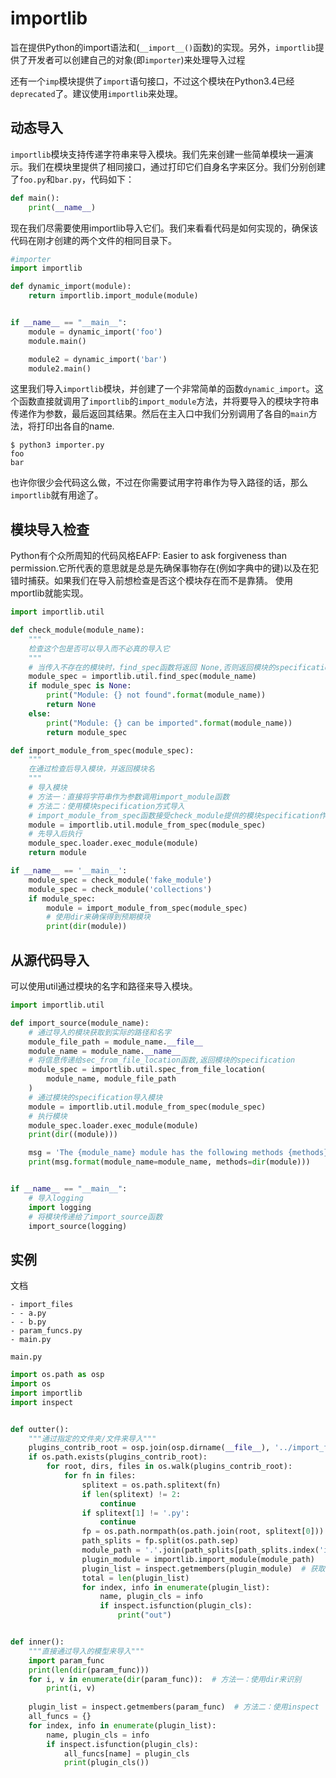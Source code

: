 # importlib

旨在提供Python的import语法和(`__import__()`函数)的实现。另外，`importlib`提供了开发者可以创建自己的对象(即`importer`)来处理导入过程

还有一个`imp`模块提供了`import`语句接口，不过这个模块在Python3.4已经`deprecated`了。建议使用`importlib`来处理。

## 动态导入

`importlib`模块支持传递字符串来导入模块。我们先来创建一些简单模块一遍演示。我们在模块里提供了相同接口，通过打印它们自身名字来区分。我们分别创建了`foo.py`和`bar.py`，代码如下：

```python
def main():
    print(__name__)
```

现在我们尽需要使用importlib导入它们。我们来看看代码是如何实现的，确保该代码在刚才创建的两个文件的相同目录下。

```python
#importer
import importlib

def dynamic_import(module):
    return importlib.import_module(module)


if __name__ == "__main__":
    module = dynamic_import('foo')
    module.main()

    module2 = dynamic_import('bar')
    module2.main()
```

这里我们导入`importlib`模块，并创建了一个非常简单的函数`dynamic_import`。这个函数直接就调用了`importlib`的`import_module`方法，并将要导入的模块字符串传递作为参数，最后返回其结果。然后在主入口中我们分别调用了各自的`main`方法，将打印出各自的name.

```shell
$ python3 importer.py 
foo
bar
```

也许你很少会代码这么做，不过在你需要试用字符串作为导入路径的话，那么`importlib`就有用途了。

## 模块导入检查

Python有个众所周知的代码风格EAFP: Easier to ask forgiveness than permission.它所代表的意思就是总是先确保事物存在(例如字典中的键)以及在犯错时捕获。如果我们在导入前想检查是否这个模块存在而不是靠猜。 使用mportlib就能实现。

```python
import importlib.util

def check_module(module_name):
    """
    检查这个包是否可以导入而不必真的导入它
    """
    # 当传入不存在的模块时，find_spec函数将返回 None,否则返回模块的specification
    module_spec = importlib.util.find_spec(module_name)
    if module_spec is None:
        print("Module: {} not found".format(module_name))
        return None
    else:
        print("Module: {} can be imported".format(module_name))
        return module_spec

def import_module_from_spec(module_spec):
    """
    在通过检查后导入模块，并返回模块名
    """
    # 导入模块
    # 方法一：直接将字符串作为参数调用import_module函数
    # 方法二：使用模块specification方式导入
    # import_module_from_spec函数接受check_module提供的模块specification作为参数，返回导入模块
    module = importlib.util.module_from_spec(module_spec)
    # 先导入后执行
    module_spec.loader.exec_module(module)
    return module

if __name__ == '__main__':
    module_spec = check_module('fake_module')
    module_spec = check_module('collections')
    if module_spec:
        module = import_module_from_spec(module_spec)
        # 使用dir来确保得到预期模块
        print(dir(module))
```

## 从源代码导入

可以使用util通过模块的名字和路径来导入模块。

```python
import importlib.util

def import_source(module_name):
    # 通过导入的模块获取到实际的路径和名字
    module_file_path = module_name.__file__
    module_name = module_name.__name__
	# 将信息传递给sec_from_file_location函数,返回模块的specification
    module_spec = importlib.util.spec_from_file_location(
        module_name, module_file_path
    )
    # 通过模块的specification导入模块
    module = importlib.util.module_from_spec(module_spec)
    # 执行模块
    module_spec.loader.exec_module(module)
    print(dir((module)))

    msg = 'The {module_name} module has the following methods {methods}'
    print(msg.format(module_name=module_name, methods=dir(module)))


if __name__ == "__main__":
    # 导入logging
    import logging
    # 将模块传递给了import_source函数
    import_source(logging)
```

## 实例

文档

```
- import_files
- - a.py
- - b.py
- param_funcs.py
- main.py
```

`main.py`

```python
import os.path as osp
import os
import importlib
import inspect


def outter():
    """通过指定的文件夹/文件来导入"""
    plugins_contrib_root = osp.join(osp.dirname(__file__), '../import_files')
    if os.path.exists(plugins_contrib_root):
        for root, dirs, files in os.walk(plugins_contrib_root):
            for fn in files:
                splitext = os.path.splitext(fn)
                if len(splitext) != 2:
                    continue
                if splitext[1] != '.py':
                    continue
                fp = os.path.normpath(os.path.join(root, splitext[0]))
                path_splits = fp.split(os.path.sep)
                module_path = '.'.join(path_splits[path_splits.index('import_files'):])
                plugin_module = importlib.import_module(module_path)
                plugin_list = inspect.getmembers(plugin_module)  # 获取导入模型的所有组成对象
                total = len(plugin_list)
                for index, info in enumerate(plugin_list):
                    name, plugin_cls = info
                    if inspect.isfunction(plugin_cls):
                        print("out")


def inner():
    """直接通过导入的模型来导入"""
    import param_func
    print(len(dir(param_func)))
    for i, v in enumerate(dir(param_func)):  # 方法一：使用dir来识别
        print(i, v)
    
    plugin_list = inspect.getmembers(param_func)  # 方法二：使用inspect
    all_funcs = {}
    for index, info in enumerate(plugin_list):
        name, plugin_cls = info
        if inspect.isfunction(plugin_cls):
            all_funcs[name] = plugin_cls
            print(plugin_cls())
```

